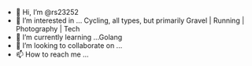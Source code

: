 - 👋 Hi, I’m @rs23252
- 👀 I’m interested in ... Cycling, all types, but primarily Gravel | Running | Photography | Tech
- 🌱 I’m currently learning ...Golang
- 💞️ I’m looking to collaborate on ...
- 📫 How to reach me ...

<!---
rs23252/rs23252 is a ✨ special ✨ repository because its `README.md` (this file) appears on your GitHub profile.
You can click the Preview link to take a look at your changes.
--->

